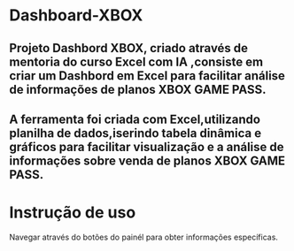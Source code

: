 # Dashboard-XBOX
## Projeto Dashbord XBOX, criado através de mentoria do curso Excel com IA ,consiste em criar um Dashbord em Excel para facilitar análise de informações de planos XBOX GAME PASS.
## A ferramenta foi criada com Excel,utilizando planilha de dados,iserindo tabela dinâmica e gráficos para facilitar visualização e a análise de informações sobre venda de planos XBOX GAME PASS.
# Instrução de uso 
Navegar através do botões do painél para obter informações específicas. 
